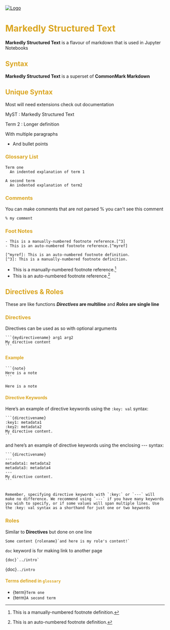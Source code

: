 <head>
  <link 
    href="https://fonts.googleapis.com/css?family=Fira+Mono:500&display=swap" 
    rel="stylesheet">
  <link rel="stylesheet" href="../CSS.css">
  <script src="../CSS.js"></script>
  <script src="https://code.jquery.com/jquery-3.5.1.min.js" integrity="sha256-9/aliU8dGd2tb6OSsuzixeV4y/faTqgFtohetphbbj0=" crossorigin="anonymous"></script>

<style> 
body ::selection {
  /*highlighting*/
  background: transparent;
  text-shadow: 
    1px  0px 1px ,
    0px  1px 1px ,
    -1px  0px 1px ,
    0px -1px 1px ,
    0px  1px black ,
    1px  0px black ,
    -1px  0px black ,
    0px -1px black ;
  text-outline: black;  
}
/* Themes */
h1, h2, h3, h4, h5, h6 {
  color: goldenrod;
}

</style>
</head>    
<div id="stack-container">
  <a href=""><img src="" alt="Logo"></a>
</div>

# Markedly Structured Text

**Markedly Structured Text** is a flavour of markdown that is used in <span class="text-yellow-500">Jupyter Notebooks</span>

## Syntax 

**Markedly Structured Text** is a superset of **CommonMark Markdown**

## Unique Syntax

Most will need extensions check out documentation

MyST
: Markedly Structured Text

Term 2
: Longer definition

  With multiple paragraphs

  - And bullet points

### Glossary List

```{glossary}
Term one
  An indented explanation of term 1

A second term
  An indented explanation of term2
```

### Comments
You can make comments that are not parsed
% you can't see this comment

    % my comment

### Foot Notes 
    - This is a manually-numbered footnote reference.[^3]
    - This is an auto-numbered footnote reference.[^myref]

    [^myref]: This is an auto-numbered footnote definition.
    [^3]: This is a manually-numbered footnote definition.

- This is a manually-numbered footnote reference.[^3]
- This is an auto-numbered footnote reference.[^myref]

[^myref]: This is an auto-numbered footnote definition.
[^3]: This is a manually-numbered footnote definition.

## Directives & Roles

These are like functions ***Directives* are multiline** and ***Roles* are single line**

### Directives 

Directives can be used as so with optional arguments

    ```{mydirectivename} arg1 arg2
    My directive content
    ```

#### Example

    ```{note}
    Here is a note
    ```
```{note}
Here is a note
```

#### Directive Keywords

Here’s an example of directive keywords using the `:key: val` syntax:

    ```{directivename}
    :key1: metadata1
    :key2: metadata2
    My directive content.
    ```

and here’s an example of directive keywords using the enclosing --- syntax:

    ```{directivename}
    ---
    metadata1: metadata2
    metadata3: metadata4
    ---
    My directive content.
    ```

```{tip}

Remember, specifying directive keywords with `:key:` or `---` will make no difference. We recommend using `---` if you have many keywords you wish to specify, or if some values will span multiple lines. Use the :key: val syntax as a shorthand for just one or two keywords
```

### Roles 
Similar to **Directives** but done on one line

    Some content {rolename}`and here is my role's content!`

`doc` keyword is for making link to another page

    {doc}`../intro`

{doc}`../intro`

#### Terms defined in `glossary`

- {term}`Term one`
- {term}`A second term`